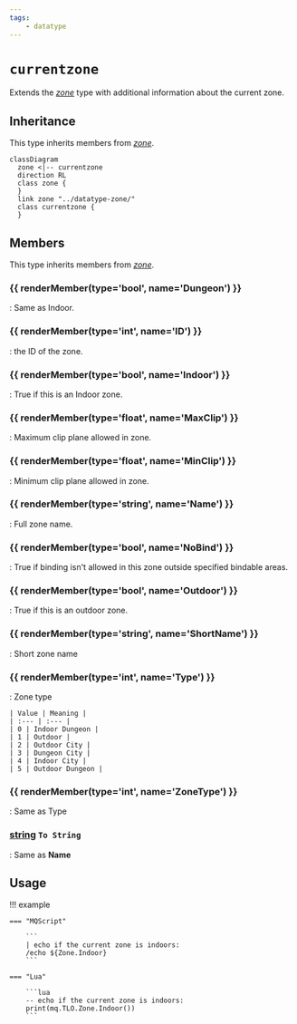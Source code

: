 ```yaml
---
tags:
    - datatype
---
```

# `currentzone`

Extends the [_zone_](datatype-zone.md) type with additional information about the current zone.

## Inheritance

This type inherits members from [_zone_](datatype-zone.md).

```mermaid
classDiagram
  zone <|-- currentzone
  direction RL
  class zone {
  }
  link zone "../datatype-zone/"
  class currentzone {
  }
```

## Members

This type inherits members from [_zone_](datatype-zone.md).

### {{ renderMember(type='bool', name='Dungeon') }}

:   Same as Indoor.

### {{ renderMember(type='int', name='ID') }}

:   the ID of the zone.

### {{ renderMember(type='bool', name='Indoor') }}

:   True if this is an Indoor zone.

### {{ renderMember(type='float', name='MaxClip') }}

:   Maximum clip plane allowed in zone.

### {{ renderMember(type='float', name='MinClip') }}

:   Minimum clip plane allowed in zone.

### {{ renderMember(type='string', name='Name') }}

:   Full zone name.

### {{ renderMember(type='bool', name='NoBind') }}

:   True if binding isn't allowed in this zone outside specified bindable areas.

### {{ renderMember(type='bool', name='Outdoor') }}

:   True if this is an outdoor zone.

### {{ renderMember(type='string', name='ShortName') }}

:   Short zone name

### {{ renderMember(type='int', name='Type') }}

:   Zone type

    | Value | Meaning |
    | :--- | :--- |
    | 0 | Indoor Dungeon |
    | 1 | Outdoor |
    | 2 | Outdoor City |
    | 3 | Dungeon City |
    | 4 | Indoor City |
    | 5 | Outdoor Dungeon |

### {{ renderMember(type='int', name='ZoneType') }}

:   Same as Type

### [string][string] `To String`

:   Same as **Name**


## Usage

!!! example

    === "MQScript"

        ```
        | echo if the current zone is indoors:
        /echo ${Zone.Indoor}
        ```

    === "Lua"

        ```lua
        -- echo if the current zone is indoors:
        print(mq.TLO.Zone.Indoor())
        ```

[bool]: datatype-bool.md
[float]: datatype-float.md
[int]: datatype-int.md
[string]: datatype-string.md
